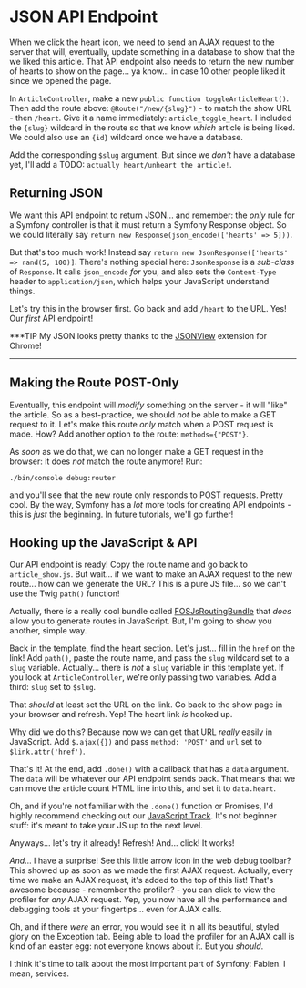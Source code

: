 # JSON API Endpoint

When we click the heart icon, we need to send an AJAX request to the server that will,
eventually, update something in a database to show that the we liked this article.
That API endpoint also needs to return the new number of hearts to show on the page...
ya know... in case 10 other people liked it since we opened the page.

In `ArticleController`, make a new `public function toggleArticleHeart()`. Then
add the route above: `@Route("/new/{slug}")` - to match the show URL - then `/heart`.
Give it a name immediately: `article_toggle_heart`. I included the `{slug}` wildcard
in the route so that we know *which* article is being liked. We could also use an
`{id}` wildcard once we have a database.

Add the corresponding `$slug` argument. But since we *don't* have a database yet,
I'll add a TODO: `actually heart/unheart the article!`.

## Returning JSON

We want this API endpoint to return JSON... and remember: the *only* rule for
a Symfony controller is that it must return a Symfony Response object. So we could
literally say `return new Response(json_encode(['hearts' => 5]))`.

But that's too much work! Instead say `return new JsonResponse(['hearts' => rand(5, 100)]`.
There's nothing special here: `JsonResponse` is a *sub-class* of `Response`. It calls
`json_encode` *for* you, and also sets the `Content-Type` header to `application/json`,
which helps your JavaScript understand things.

Let's try this in the browser first. Go back and add `/heart` to the URL. Yes! Our
*first* API endpoint!

***TIP
My JSON looks pretty thanks to the [JSONView](https://chrome.google.com/webstore/detail/jsonview/chklaanhfefbnpoihckbnefhakgolnmc?hl=en)
extension for Chrome!
***

## Making the Route POST-Only

Eventually, this endpoint will *modify* something on the server - it will "like"
the article. So as a best-practice, we should *not* be able to make a GET request
to it. Let's make this route *only* match when a POST request is made. How? Add
another option to the route: `methods={"POST"}`.

As *soon* as we do that, we can no longer make a GET request in the browser: it
does *not* match the route anymore! Run:

```terminal
./bin/console debug:router
```

and you'll see that the new route only responds to POST requests. Pretty cool. By
the way, Symfony has a *lot* more tools for creating API endpoints - this is *just*
the beginning. In future tutorials, we'll go further!

## Hooking up the JavaScript & API

Our API endpoint is ready! Copy the route name and go back to `article_show.js`.
But wait... if we want to make an AJAX request to the new route... how can we generate
the URL? This is a pure JS file... so we can't use the Twig `path()` function!

Actually, there *is* a really cool bundle called [FOSJsRoutingBundle](https://github.com/FriendsOfSymfony/FOSJsRoutingBundle)
that *does* allow you to generate routes in JavaScript. But, I'm going to show you
another, simple way.

Back in the template, find the heart section. Let's just... fill in the `href` on
the link! Add `path()`, paste the route name, and pass the `slug` wildcard set to
a `slug` variable. Actually... there is *not* a `slug` variable in this template
yet. If you look at `ArticleController`, we're only passing two variables. Add a
third: `slug` set to `$slug`.

That *should* at least set the URL on the link. Go back to the show page in your
browser and refresh. Yep! The heart link *is* hooked up.

Why did we do this? Because now we can get that URL *really* easily in JavaScript.
Add `$.ajax({})` and pass `method: 'POST'` and `url` set to `$link.attr('href')`.

That's it! At the end, add `.done()` with a callback that has a `data` argument.
The `data` will be whatever our API endpoint sends back. That means that we can move
the article count HTML line into this, and set it to `data.heart`.

Oh, and if you're not familiar with the `.done()` function or Promises, I'd highly
recommend checking out our [JavaScript Track](https://knpuniversity.com/screencast/javascript).
It's not beginner stuff: it's meant to take your JS up to the next level.

Anyways... let's try it already! Refresh! And... click! It works!

*And*... I have a surprise! See this little arrow icon in the web debug toolbar?
This showed up as soon as we made the first AJAX request. Actually, every time we
make an AJAX request, it's added to the top of this list! That's awesome because -
remember the profiler? - you can click to view the profiler for *any* AJAX request.
Yep, you now have all the performance and debugging tools at your fingertips... even
for AJAX calls.

Oh, and if there *were* an error, you would see it in all its beautiful, styled glory
on the Exception tab. Being able to load the profiler for an AJAX call is kind of
an easter egg: not everyone knows about it. But you *should*.

I think it's time to talk about the most important part of Symfony: Fabien. I mean,
services.

